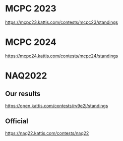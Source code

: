 # MCPC 2023
https://mcpc23.kattis.com/contests/mcpc23/standings

# MCPC 2024
https://mcpc24.kattis.com/contests/mcpc24/standings

# NAQ2022
## Our results
https://open.kattis.com/contests/rv9e2j/standings
## Official
https://naq22.kattis.com/contests/naq22